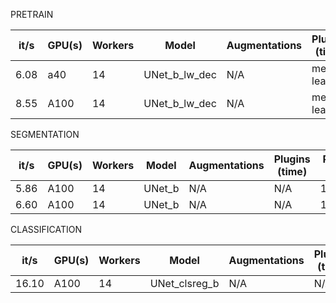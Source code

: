 PRETRAIN

| it/s | GPU(s) | Workers | Model         | Augmentations | Plugins (time) | Patch Size |
| ---- | ------ | ------- | ------------- | ------------- | -------------- | ---------- |
| 6.08 | a40    | 14      | UNet_b_lw_dec | N/A           | mem leak       | 128*3      |
| 8.55 | A100   | 14      | UNet_b_lw_dec | N/A           | mem leak       | 128*3      |

SEGMENTATION

| it/s | GPU(s) | Workers | Model  | Augmentations | Plugins (time) | Patch Size |
| ---- | ------ | ------- | ------ | ------------- | -------------- | ---------- |
| 5.86 | A100   | 14      | UNet_b | N/A           | N/A            | 128*3      |
| 6.60 | A100   | 14      | UNet_b | N/A           | N/A            | 128*3      |

CLASSIFICATION

| it/s  | GPU(s) | Workers | Model         | Augmentations | Plugins (time) | Image Size |
| ----- | ------ | ------- | ------------- | ------------- | -------------- | ---------- |
| 16.10 | A100   | 14      | UNet_clsreg_b | N/A           | N/A            | 128*3      |

